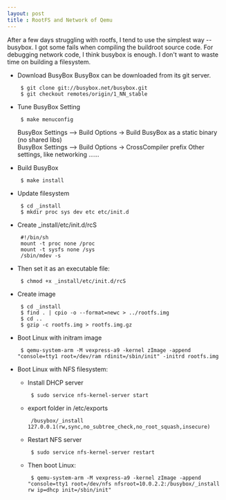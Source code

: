 ```yaml
---
layout: post
title : RootFS and Network of Qemu
---
```

After a few days struggling with rootfs, I tend to use the simplest way -- busybox. I got some fails when compiling the buildroot source code.  For debugging network code, I think busybox is enough. I don't want to waste time on building a filesystem.

 - Download BusyBox
    BusyBox can be downloaded from its git server.

	    $ git clone git://busybox.net/busybox.git
	    $ git checkout remotes/origin/1_NN_stable

 - Tune BusyBox Setting

	    $ make menuconfig
	BusyBox Settings --> Build Options -> Build BusyBox as a static binary (no shared libs)  	
	BusyBox Settings --> Build Options -> CrossCompiler prefix
	Other settings, like networking ......

 - Build BusyBox

		$ make install

 - Update filesystem

	    $ cd _install
	    $ mkdir proc sys dev etc etc/init.d

 - Create _install/etc/init.d/rcS

	    #!/bin/sh
	    mount -t proc none /proc
	    mount -t sysfs none /sys
	    /sbin/mdev -s

 - Then set it as an executable file:

	    $ chmod +x _install/etc/init.d/rcS

 - Create image

	    $ cd _install
	    $ find . | cpio -o --format=newc > ../rootfs.img
	    $ cd ..
	    $ gzip -c rootfs.img > rootfs.img.gz

 - Boot Linux with initram image

	    $ qemu-system-arm -M vexpress-a9 -kernel zImage -append "console=tty1 root=/dev/ram rdinit=/sbin/init" -initrd rootfs.img

 - Boot Linux with NFS filesystem:

	 - Install DHCP server

		    $ sudo service nfs-kernel-server start

	 - export folder in /etc/exports

		    /busybox/_install 127.0.0.1(rw,sync,no_subtree_check,no_root_squash,insecure)

	 - Restart NFS server

		    $ sudo service nfs-kernel-server restart

	 - Then boot Linux:

		    $ qemu-system-arm -M vexpress-a9 -kernel zImage -append "console=tty1 root=/dev/nfs nfsroot=10.0.2.2:/busybox/_install rw ip=dhcp init=/sbin/init"